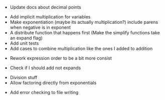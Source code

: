  - Update docs about decimal points
 + Add implicit multiplication for variables
 + Make exponentiation (maybe its actually multiplication?) include parens when negative is in exponent
 + A distribute function that happens first (Make the simplify functions take an expand flag)
 + Add unit tests
 + Add cases to combine multiplication like the ones I added to addition
 - Rework expression order to be a bit more consist
 + Check if I should add not expands
 - Division stuff
 - Allow factoring directly from exponentials
 + Add error checking to file writing